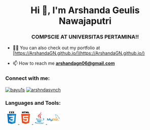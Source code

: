 <h1 align="center">Hi 👋, I'm Arshanda Geulis Nawajaputri</h1>
<h3 align="center"> COMPSCIE AT UNIVERSITAS PERTAMINA!!</h3>

- 👨‍💻 You can also check out my portfolio at [https://ArshandaGN.github.io/](https://ArshandaGN.github.io/)

- 📫 How to reach me **arshandagn06@gmail.com**

<h3 align="left">Connect with me:</h3>
<p align="left">

<a href="https://www.linkedin.com/in/arshandagn" target="blank"><img align="center" src="https://cdn.jsdelivr.net/npm/simple-icons@3.0.1/icons/linkedin.svg" alt="bayu1s" height="30" width="40" /></a>
<a href="https://instagram.com/arshndasvnch" target="blank"><img align="center" src="https://cdn.jsdelivr.net/npm/simple-icons@3.0.1/icons/instagram.svg" alt="arshndasvnch" height="30" width="40" /></a>


</p>

<h3 align="left">Languages and Tools:</h3>
<p align="left"> <a href="https://www.w3schools.com/css/" target="_blank" rel="noreferrer"> <img src="https://raw.githubusercontent.com/devicons/devicon/master/icons/css3/css3-original-wordmark.svg" alt="css3" width="40" height="40"/> </a> <a href="https://www.w3.org/html/" target="_blank" rel="noreferrer"> <img src="https://raw.githubusercontent.com/devicons/devicon/master/icons/html5/html5-original-wordmark.svg" alt="html5" width="40" height="40"/> </a> <a href="https://www.java.com" target="_blank" rel="noreferrer"> <img src="https://raw.githubusercontent.com/devicons/devicon/master/icons/java/java-original.svg" alt="java" width="40" height="40"/> </a> <a href="https://www.mysql.com/" target="_blank" rel="noreferrer"> <img src="https://raw.githubusercontent.com/devicons/devicon/master/icons/mysql/mysql-original-wordmark.svg" alt="mysql" width="40" height="40"/> </a>  </p>
